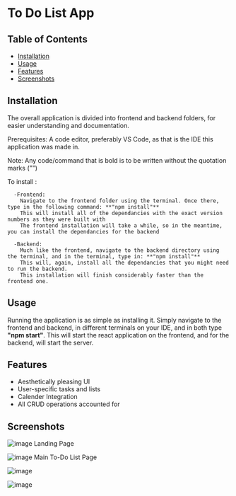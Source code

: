 # To Do List App

## Table of Contents
- [Installation](#installation)
- [Usage](#usage)
- [Features](#features)
- [Screenshots](#screenshots)

## Installation

The overall application is divided into frontend and backend folders, for easier understanding and documentation. 

Prerequisites: A code editor, preferably VS Code, as that is the IDE this application was made in.

Note: Any code/command that is bold is to be written without the quotation marks ("")

To install :
      
      -Frontend:
        Navigate to the frontend folder using the terminal. Once there, type in the following command: **"npm install"** 
        This will install all of the dependancies with the exact version numbers as they were built with
        The frontend installation will take a while, so in the meantime, you can install the dependancies for the backend
        
      -Backend:
        Much like the frontend, navigate to the backend directory using the terminal, and in the terminal, type in: **"npm install"**
        This will, again, install all the dependancies that you might need to run the backend.
        This installation will finish considerably faster than the frontend one.
        
## Usage

 Running the application is as simple as installing it. Simply navigate to the frontend and backend, in different terminals on your IDE, and in both
 type **"npm start"**. This will start the react application on the frontend, and for the backend, will start the server.
 
 ## Features
 
  - Aesthetically pleasing UI
  - User-specific tasks and lists
  - Calender Integration
  - All CRUD operations accounted for

## Screenshots


![image](https://github.com/Wali-Zaidi/CowlarTestSuite/assets/109783661/bc00ad9b-a441-4820-8e79-c295e700a0f2)
Landing Page

![image](https://github.com/Wali-Zaidi/CowlarTestSuite/assets/109783661/90db0133-af0c-49a5-93e4-93ffb5a9b01a)
Main To-Do List Page

![image](https://github.com/Wali-Zaidi/CowlarTestSuite/assets/109783661/c1c6569a-5c8a-4d5e-9da2-fa98bde2ea18)

![image](https://github.com/Wali-Zaidi/CowlarTestSuite/assets/109783661/e806b695-3f92-49ea-ad5b-f153e4acb076)
